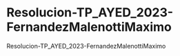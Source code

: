 # Resolucion-TP_AYED_2023-FernandezMalenottiMaximo
Resolucion-TP_AYED_2023-FernandezMalenottiMaximo

